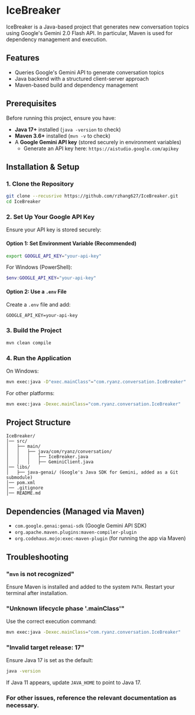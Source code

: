# IceBreaker

IceBreaker is a Java-based project that generates new conversation topics using Google's Gemini 2.0 Flash API. In particular, Maven is used for dependency management and execution.

## Features
- Queries Google's Gemini API to generate conversation topics
- Java backend with a structured client-server approach
- Maven-based build and dependency management

## Prerequisites
Before running this project, ensure you have:
- **Java 17+** installed (`java -version` to check)
- **Maven 3.6+** installed (`mvn -v` to check)
- A **Google Gemini API key** (stored securely in environment variables)
    - Generate an API key here: `https://aistudio.google.com/apikey`

## Installation & Setup
### 1. Clone the Repository
```sh
git clone --recusrive https://github.com/rzhang627/IceBreaker.git
cd IceBreaker
```

### 2. Set Up Your Google API Key
Ensure your API key is stored securely:
#### **Option 1: Set Environment Variable (Recommended)**
```sh
export GOOGLE_API_KEY="your-api-key"
```
For Windows (PowerShell):
```powershell
$env:GOOGLE_API_KEY="your-api-key"
```

#### **Option 2: Use a `.env` File**
Create a `.env` file and add:
```
GOOGLE_API_KEY=your-api-key
```

### 3. Build the Project
```sh
mvn clean compile
```

### 4. Run the Application
On Windows:
```sh
mvn exec:java -D"exec.mainClass"="com.ryanz.conversation.IceBreaker"
```
For other platforms:
```sh
mvn exec:java -Dexec.mainClass="com.ryanz.conversation.IceBreaker"
```

## Project Structure
```
IceBreaker/
│── src/
│   ├── main/
│   │   ├── java/com/ryanz/conversation/
│   │   │   ├── IceBreaker.java
│   │   │   ├── GeminiClient.java
│── libs/
│   ├── java-genai/ (Google's Java SDK for Gemini, added as a Git submodule)
│── pom.xml
│── .gitignore
│── README.md
```

## Dependencies (Managed via Maven)
- `com.google.genai:genai-sdk` (Google Gemini API SDK)
- `org.apache.maven.plugins:maven-compiler-plugin`
- `org.codehaus.mojo:exec-maven-plugin` (for running the app via Maven)

## Troubleshooting
### "`mvn` is not recognized"
Ensure Maven is installed and added to the system `PATH`. Restart your terminal after installation.

### "Unknown lifecycle phase '.mainClass'"
Use the correct execution command:
```sh
mvn exec:java -Dexec.mainClass="com.ryanz.conversation.IceBreaker"
```

### "Invalid target release: 17"
Ensure Java 17 is set as the default:
```sh
java -version
```
If Java 11 appears, update `JAVA_HOME` to point to Java 17.

### For other issues, reference the relevant documentation as necessary.